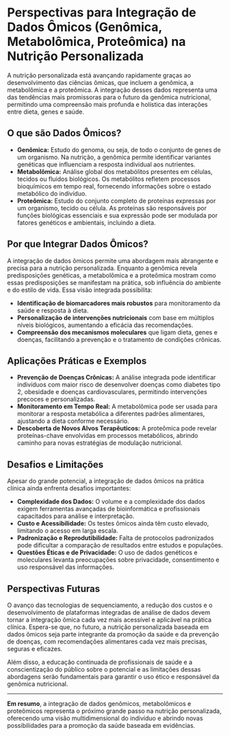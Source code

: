 
# Perspectivas para Integração de Dados Ômicos (Genômica, Metabolômica, Proteômica) na Nutrição Personalizada

A nutrição personalizada está avançando rapidamente graças ao desenvolvimento das ciências ômicas, que incluem a genômica, a metabolômica e a proteômica. A integração desses dados representa uma das tendências mais promissoras para o futuro da genômica nutricional, permitindo uma compreensão mais profunda e holística das interações entre dieta, genes e saúde.

## O que são Dados Ômicos?

- **Genômica:** Estudo do genoma, ou seja, de todo o conjunto de genes de um organismo. Na nutrição, a genômica permite identificar variantes genéticas que influenciam a resposta individual aos nutrientes.
- **Metabolômica:** Análise global dos metabólitos presentes em células, tecidos ou fluidos biológicos. Os metabólitos refletem processos bioquímicos em tempo real, fornecendo informações sobre o estado metabólico do indivíduo.
- **Proteômica:** Estudo do conjunto completo de proteínas expressas por um organismo, tecido ou célula. As proteínas são responsáveis por funções biológicas essenciais e sua expressão pode ser modulada por fatores genéticos e ambientais, incluindo a dieta.

## Por que Integrar Dados Ômicos?

A integração de dados ômicos permite uma abordagem mais abrangente e precisa para a nutrição personalizada. Enquanto a genômica revela predisposições genéticas, a metabolômica e a proteômica mostram como essas predisposições se manifestam na prática, sob influência do ambiente e do estilo de vida. Essa visão integrada possibilita:

- **Identificação de biomarcadores mais robustos** para monitoramento da saúde e resposta à dieta.
- **Personalização de intervenções nutricionais** com base em múltiplos níveis biológicos, aumentando a eficácia das recomendações.
- **Compreensão dos mecanismos moleculares** que ligam dieta, genes e doenças, facilitando a prevenção e o tratamento de condições crônicas.

## Aplicações Práticas e Exemplos

- **Prevenção de Doenças Crônicas:** A análise integrada pode identificar indivíduos com maior risco de desenvolver doenças como diabetes tipo 2, obesidade e doenças cardiovasculares, permitindo intervenções precoces e personalizadas.
- **Monitoramento em Tempo Real:** A metabolômica pode ser usada para monitorar a resposta metabólica a diferentes padrões alimentares, ajustando a dieta conforme necessário.
- **Descoberta de Novos Alvos Terapêuticos:** A proteômica pode revelar proteínas-chave envolvidas em processos metabólicos, abrindo caminho para novas estratégias de modulação nutricional.

## Desafios e Limitações

Apesar do grande potencial, a integração de dados ômicos na prática clínica ainda enfrenta desafios importantes:

- **Complexidade dos Dados:** O volume e a complexidade dos dados exigem ferramentas avançadas de bioinformática e profissionais capacitados para análise e interpretação.
- **Custo e Acessibilidade:** Os testes ômicos ainda têm custo elevado, limitando o acesso em larga escala.
- **Padronização e Reprodutibilidade:** Falta de protocolos padronizados pode dificultar a comparação de resultados entre estudos e populações.
- **Questões Éticas e de Privacidade:** O uso de dados genéticos e moleculares levanta preocupações sobre privacidade, consentimento e uso responsável das informações.

## Perspectivas Futuras

O avanço das tecnologias de sequenciamento, a redução dos custos e o desenvolvimento de plataformas integradas de análise de dados devem tornar a integração ômica cada vez mais acessível e aplicável na prática clínica. Espera-se que, no futuro, a nutrição personalizada baseada em dados ômicos seja parte integrante da promoção da saúde e da prevenção de doenças, com recomendações alimentares cada vez mais precisas, seguras e eficazes.

Além disso, a educação continuada de profissionais de saúde e a conscientização do público sobre o potencial e as limitações dessas abordagens serão fundamentais para garantir o uso ético e responsável da genômica nutricional.

---

**Em resumo**, a integração de dados genômicos, metabolômicos e proteômicos representa o próximo grande passo na nutrição personalizada, oferecendo uma visão multidimensional do indivíduo e abrindo novas possibilidades para a promoção da saúde baseada em evidências.
```
